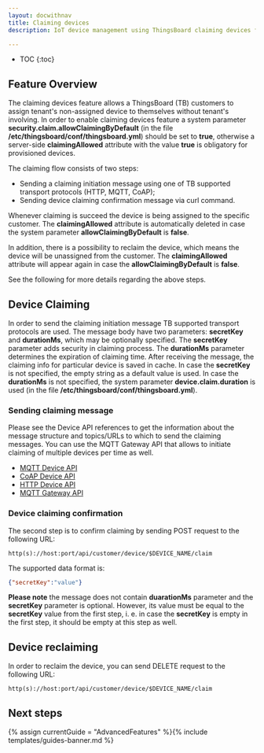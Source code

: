 ```yaml
---
layout: docwithnav
title: Claiming devices
description: IoT device management using ThingsBoard claiming devices feature

---
```


* TOC
{:toc}

## Feature Overview

The claiming devices feature allows a ThingsBoard (TB) customers to assign tenant's non-assigned device to themselves without tenant's involving.
In order to enable claiming devices feature a system parameter **security.claim.allowClaimingByDefault** (in the file **/etc/thingsboard/conf/thingsboard.yml**) should be set to **true**, otherwise a server-side **claimingAllowed** attribute with the value **true** is obligatory for provisioned devices.

The claiming flow consists of two steps:
- Sending a claiming initiation message using one of TB supported transport protocols (HTTP, MQTT, CoAP);
- Sending device claiming confirmation message via curl command.

Whenever claiming is succeed the device is being assigned to the specific customer. The **claimingAllowed** attribute is automatically deleted in case the system parameter **allowClaimingByDefault** is **false**.

In addition, there is a possibility to reclaim the device, which means the device will be unassigned from the customer. The **claimingAllowed** attribute will appear again in case the **allowClaimingByDefault** is **false**. 

See the following for more details regarding the above steps.

## Device Claiming

In order to send the claiming initiation message TB supported transport protocols are used. The message body have two parameters: **secretKey** and **durationMs**, which may be optionally specified. 
The **secretKey** parameter adds security in claiming process.
The **durationMs** parameter determines the expiration of claiming time. After receiving the message, the claiming info for particular device is saved in cache. 
In case the **secretKey** is not specified, the empty string as a default value is used.
In case the **durationMs** is not specified, the system parameter **device.claim.duration** is used (in the file **/etc/thingsboard/conf/thingsboard.yml**).

### Sending claiming message

Please see the Device API references to get the information about the message structure and topics/URLs to which to send the claiming messages.
You can use the MQTT Gateway API that allows to initiate claiming of multiple devices per time as well.

 - [MQTT Device API](/docs/reference/mqtt-api/#claiming-devices)
 - [CoAP Device API](/docs/reference/coap-api/#claiming-devices)
 - [HTTP Device API](/docs/reference/http-api/#claiming-devices)
 - [MQTT Gateway API](/docs/reference/gateway-mqtt-api/#claiming-devices-api)
 
### Device claiming confirmation

The second step is to confirm claiming by sending POST request to the following URL:

```shell
http(s)://host:port/api/customer/device/$DEVICE_NAME/claim
```

The supported data format is:

```json
{"secretKey":"value"}
```

**Please note** the message does not contain **duarationMs** parameter and the **secretKey** parameter is optional. 
However, its value must be equal to the **secretKey** value from the first step, i. e. in case the **secretKey** is empty in the first step, it should be empty at this step as well.

## Device reclaiming

In order to reclaim the device, you can send DELETE request to the following URL:

```shell
http(s)://host:port/api/customer/device/$DEVICE_NAME/claim
```

## Next steps

{% assign currentGuide = "AdvancedFeatures" %}{% include templates/guides-banner.md %}